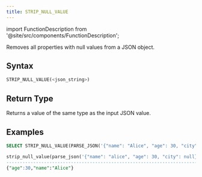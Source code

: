 ```yaml
---
title: STRIP_NULL_VALUE
---
```

import FunctionDescription from '@site/src/components/FunctionDescription';

<FunctionDescription description="Introduced or updated: v1.2.762"/>

Removes all properties with null values from a JSON object. 

## Syntax

```sql
STRIP_NULL_VALUE(<json_string>)
```

## Return Type

Returns a value of the same type as the input JSON value.

## Examples

```sql
SELECT STRIP_NULL_VALUE(PARSE_JSON('{"name": "Alice", "age": 30, "city": null}'));

strip_null_value(parse_json('{"name": "alice", "age": 30, "city": null}'))|
--------------------------------------------------------------------------+
{"age":30,"name":"Alice"}                                                 |
```